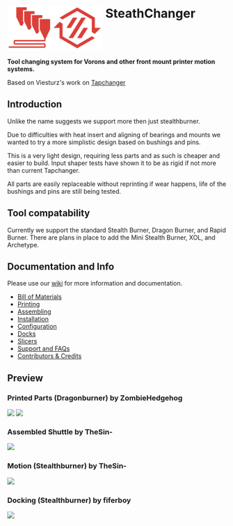 # <img src="media/Stealthchanger_toolchanger_logo.png?raw=true" height="100" align="top" /> SteathChanger
**Tool changing system for Vorons and other front mount printer motion systems.**

Based on Viesturz's work on [Tapchanger](https://github.com/viesturz/tapchanger)

## Introduction

Unlike the name suggests we support more then just stealthburner.

Due to difficulties with heat insert and aligning of bearings and mounts we wanted to try a more simplistic design based on bushings and pins.

This is a very light design, requiring less parts and as such is cheaper and easier to build.  Input shaper tests have shown it to be as rigid if not more than current Tapchanger.

All parts are easily replaceable without reprinting if wear happens, life of the bushings and pins are still being tested.

## Tool compatability
Currently we support the standard Stealth Burner, Dragon Burner, and Rapid Burner.  There are plans in place to add the Mini Stealth Burner, XOL, and Archetype.

## Documentation and Info

Please use our [wiki](https://github.com/StealthChanger/Toolchanger/wiki) for more information and documentation.

- [Bill of Materials](https://github.com/StealthChanger/Toolchanger/wiki/Bill-of-Materials)
- [Printing](https://github.com/StealthChanger/Toolchanger/wiki/Printing)
- [Assembling](https://github.com/StealthChanger/Toolchanger/wiki/Assembling)
- [Installation](https://github.com/StealthChanger/Toolchanger/wiki/Installation)
- [Configuration](https://github.com/StealthChanger/Toolchanger/wiki/Configuration)
- [Docks](https://github.com/StealthChanger/Toolchanger/wiki/Docks)
- [Slicers](https://github.com/StealthChanger/Toolchanger/wiki/Slicers)
- [Support and FAQs](https://github.com/StealthChanger/Toolchanger/wiki/Support-and-FAQs)
- [Contributors & Credits](https://github.com/StealthChanger/Toolchanger/wiki/Contributors-and-Credits)


## Preview
### Printed Parts (Dragonburner) by ZombieHedgehog
![](https://github.com/StealthChanger/Toolchanger/blob/main/media/parts.png?raw=true)
![](https://github.com/StealthChanger/Toolchanger/blob/main/media/parts_together.png?raw=true)
### Assembled Shuttle by TheSin-
![](https://github.com/StealthChanger/Toolchanger/blob/main/media/shuttle.jpg?raw=true)
### Motion (Stealthburner) by TheSin-
![](https://github.com/StealthChanger/Toolchanger/blob/main/media/motion.gif?raw=true)
### Docking (Stealthburner) by fiferboy
![](https://github.com/StealthChanger/Toolchanger/blob/main/media/docking.gif?raw=true)
